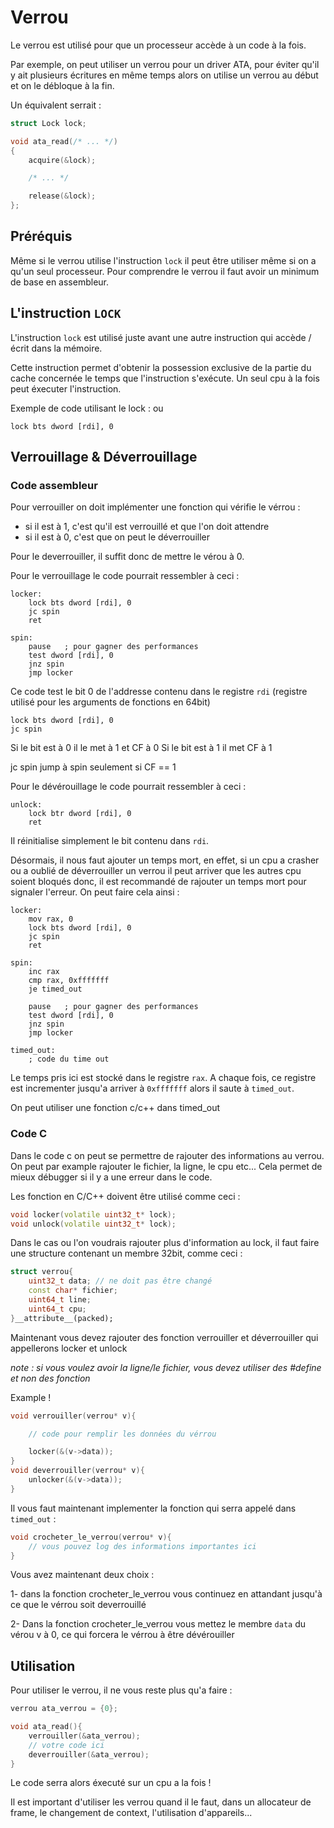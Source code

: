 # Verrou

Le verrou est utilisé pour que un processeur accède à un code à la fois.

Par exemple, on peut utiliser un verrou pour un driver ATA, pour éviter qu'il y ait plusieurs écritures en même temps alors on utilise un verrou au début et on le débloque à la fin. 

Un équivalent serrait : 

```c
struct Lock lock;

void ata_read(/* ... */)
{
    acquire(&lock);

    /* ... */

    release(&lock);
};
```
## Préréquis


Même si le verrou utilise l'instruction `lock` il peut être utiliser même si on a qu'un seul processeur.
Pour comprendre le verrou il faut avoir un minimum de base en assembleur.

## L'instruction `LOCK`

L'instruction `lock` est utilisé juste avant une autre instruction qui accède / écrit dans la mémoire.

Cette instruction permet d'obtenir la possession exclusive de la partie du cache concernée le temps que l'instruction s'exécute. Un seul cpu à la fois peut éxecuter l'instruction.

Exemple de code utilisant le lock : ou 
```x86asm
lock bts dword [rdi], 0
```

## Verrouillage & Déverrouillage
### Code assembleur


Pour verrouiller on doit implémenter une fonction qui vérifie le vérrou :
- si il est à 1, c'est qu'il est verrouillé et que l'on doit attendre
- si il est à 0, c'est que on peut le déverrouiller 

Pour le deverrouiller, il suffit donc de mettre le vérou à 0.

Pour le verrouillage le code pourrait ressembler à ceci : 
```x86asm
locker:
    lock bts dword [rdi], 0
    jc spin
    ret

spin:
    pause   ; pour gagner des performances
    test dword [rdi], 0
    jnz spin
    jmp locker
```

Ce code test le bit 0 de l'addresse contenu dans le registre `rdi` (registre utilisé pour les arguments de fonctions en 64bit)

```x86asm
lock bts dword [rdi], 0
jc spin
``` 
Si le bit est à 0 il le met à 1 et CF à 0
Si le bit est à 1 il met CF à 1 

jc spin jump à spin seulement si CF == 1

Pour le dévérouillage le code pourrait ressembler à ceci :
```x86asm
unlock: 
    lock btr dword [rdi], 0
    ret
```

Il réinitialise simplement le bit contenu dans `rdi`.

Désormais, il nous faut ajouter un temps mort, en effet, si un cpu a crasher ou a oublié de déverrouiller un verrou il peut arriver que les autres cpu soient bloqués donc, il est recommandé de rajouter un temps mort pour signaler l'erreur.
On peut faire cela ainsi : 

```x86asm
locker:
    mov rax, 0
    lock bts dword [rdi], 0
    jc spin
    ret

spin:
    inc rax
    cmp rax, 0xfffffff
    je timed_out

    pause   ; pour gagner des performances
    test dword [rdi], 0
    jnz spin 
    jmp locker

timed_out: 
    ; code du time out 
```
Le temps pris ici est stocké dans le registre `rax`.
A chaque fois, ce registre est incrementer jusqu'a arriver à `0xfffffff` alors il saute à 
`timed_out`.

On peut utiliser une fonction c/c++ dans 
timed_out

### Code C

Dans le code c on peut se permettre de rajouter des informations au verrou.
On peut par example rajouter le fichier, la ligne, le cpu etc...
Cela permet de mieux débugger si il y a une 
erreur dans le code.


Les fonction en C/C++ doivent être utilisé comme ceci : 

```cpp
void locker(volatile uint32_t* lock);
void unlock(volatile uint32_t* lock);
```
Dans le cas ou l'on voudrais rajouter plus d'information au lock, il faut faire une structure contenant un membre 32bit, comme ceci :

```cpp
struct verrou{
    uint32_t data; // ne doit pas être changé
    const char* fichier;
    uint64_t line;
    uint64_t cpu;
}__attribute__(packed);
``` 
Maintenant vous devez rajouter des fonction 
verrouiller et déverrouiller qui appellerons 
locker et unlock

*note : si vous voulez avoir la ligne/le fichier, vous devez utiliser des #define et non des fonction*

Example ! 
```cpp
void verrouiller(verrou* v){

    // code pour remplir les données du vérrou

    locker(&(v->data));
}
void deverrouiller(verrou* v){
    unlocker(&(v->data));
}
``` 
Il vous faut maintenant implementer la fonction qui serra appelé dans `timed_out` : 

```cpp
void crocheter_le_verrou(verrou* v){
    // vous pouvez log des informations importantes ici
}
``` 
Vous avez maintenant deux choix : 

1- dans la fonction  crocheter_le_verrou vous continuez en attandant jusqu'à ce que le vérrou soit deverrouillé

2- Dans la fonction crocheter_le_verrou vous mettez le membre `data` du vérou v à 0, ce qui forcera le vérrou à être dévérouiller

## Utilisation

Pour utiliser le verrou, il ne vous reste plus qu'a faire : 
```cpp
verrou ata_verrou = {0};

void ata_read(){
    verrouiller(&ata_verrou);
    // votre code ici
    deverrouiller(&ata_verrou);
}
```
Le code serra alors éxecuté sur un cpu a la fois !

Il est important d'utiliser les verrou quand il le faut, dans un allocateur de frame, le changement de context, l'utilisation d'appareils...

